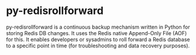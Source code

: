 # py-redisrollforward
py-redisrollforward is a continuous backup mechanism written in Python for storing Redis DB changes. It uses the Redis native Append-Only File (AOF) for this. It enables developers or sysadmins to roll forward a Redis database to a specific point in time (for troubleshooting and data recovery purposes).
